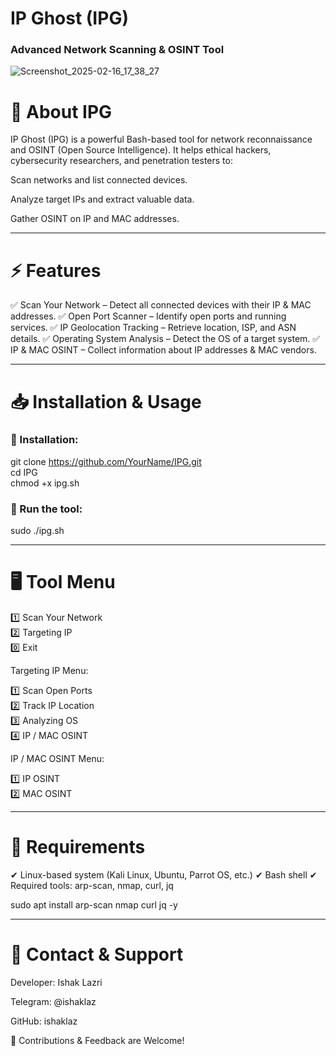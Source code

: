 # IP Ghost (IPG)

### Advanced Network Scanning & OSINT Tool

![Screenshot_2025-02-16_17_38_27](https://github.com/user-attachments/assets/8469bceb-a2ec-4496-98d3-5eec7f7a2bb3)


# 🔹 About IPG

IP Ghost (IPG) is a powerful Bash-based tool for network reconnaissance and OSINT (Open Source Intelligence).
It helps ethical hackers, cybersecurity researchers, and penetration testers to:

Scan networks and list connected devices.

Analyze target IPs and extract valuable data.

Gather OSINT on IP and MAC addresses.



---

# ⚡ Features

✅ Scan Your Network – Detect all connected devices with their IP & MAC addresses.
✅ Open Port Scanner – Identify open ports and running services.
✅ IP Geolocation Tracking – Retrieve location, ISP, and ASN details.
✅ Operating System Analysis – Detect the OS of a target system.
✅ IP & MAC OSINT – Collect information about IP addresses & MAC vendors.


---

# 📥 Installation & Usage

### 🔹 Installation:

git clone https://github.com/YourName/IPG.git  
cd IPG  
chmod +x ipg.sh

### 🔹 Run the tool:

sudo ./ipg.sh


---

# 🖥️ Tool Menu

1️⃣ Scan Your Network  
2️⃣ Targeting IP  
0️⃣ Exit

Targeting IP Menu:

1️⃣ Scan Open Ports  
2️⃣ Track IP Location  
3️⃣ Analyzing OS  
4️⃣ IP / MAC OSINT

IP / MAC OSINT Menu:

1️⃣ IP OSINT  
2️⃣ MAC OSINT


---

# 🔧 Requirements

✔ Linux-based system (Kali Linux, Ubuntu, Parrot OS, etc.)
✔ Bash shell
✔ Required tools: arp-scan, nmap, curl, jq

sudo apt install arp-scan nmap curl jq -y


---

# 📩 Contact & Support

Developer: Ishak Lazri

Telegram: @ishaklaz

GitHub: ishaklaz


🚀 Contributions & Feedback are Welcome!

